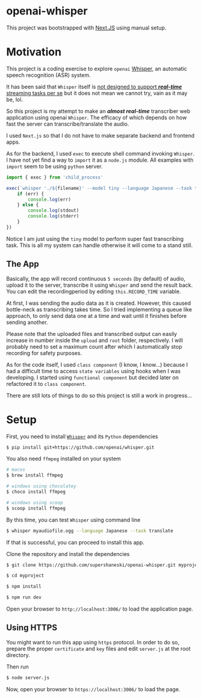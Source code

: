 openai-whisper
===========

This project was bootstrapped with [Next.JS](https://nextjs.org/) using manual setup.

# Motivation

This project is a coding exercise to explore `openai` [Whisper](https://openai.com/blog/whisper/), an automatic speech recognition (ASR) system.

It has been said that `Whisper` itself is [not designed to support ***real-time*** streaming tasks per se](https://github.com/openai/whisper/discussions/2) but it does not mean we cannot try, vain as it may be, lol.

So this project is my attempt to make an ***almost real-time*** transcriber web application using openai `Whisper`.
The efficacy of which depends on how fast the server can transcribe/translate the audio.

I used `Next.js` so that I do not have to make separate backend and frontend apps.

As for the backend, I used `exec` to execute shell command invoking `Whisper`.
I have not yet find a way to `import` it as a `node.js` module.
All examples with `import` seem to be using `python` server.

```javascript
import { exec } from 'child_process'

exec(`whisper './${filename}' --model tiny --language Japanese --task translate`, (err, stdout, stderr) => {
    if (err) {
        console.log(err)
    } else {
        console.log(stdout)
        console.log(stderr)
    }
})
```

Notice I am just using the `tiny` model to perform super fast transcribing task.
This is all my system can handle otherwise it will come to a stand still.

## The App

Basically, the app will record continuous `5 seconds` (by default) of audio, upload it to the server, transcribe it using `Whisper` and send the result back.
You can edit the recordingperiod by editing `this.RECORD_TIME` variable.

At first, I was sending the audio data as it is created. 
However, this caused bottle-neck as transcribing takes time.
So I tried implementing a queue like approach, to only send data one at a time and wait until it finishes before sending another.

Please note that the uploaded files and transcribed output can easily increase in number inside the `upload` and `root` folder, respectively.
I will probably need to set a maximum count after which I automatically stop recording for safety purposes.

As for the code itself, I used `class component` (I know, I know...) because I had a difficult time to access `state variables` using hooks when I was developing.
I started using `functional component` but decided later on refactored it to `class component`.

There are still lots of things to do so this project is still a work in progress...

# Setup

First, you need to install [`Whisper`](https://github.com/openai/whisper) and its `Python`      dependencies

```sh
$ pip install git+https://github.com/openai/whisper.git
```

You also need `ffmpeg` installed on your system

```sh
# macos
$ brew install ffmpeg

# windows using chocolatey
$ choco install ffmpeg

# windows using scoop
$ scoop install ffmpeg
```

By this time, you can test `Whisper` using command line

```sh
$ whisper myaudiofile.ogg --language Japanese --task translate
```

If that is successful, you can proceed to install this app.

Clone the repository and install the dependencies

```sh
$ git clone https://github.com/supershaneski/openai-whisper.git myproject

$ cd myproject

$ npm install

$ npm run dev
```

Open your browser to `http://localhost:3006/` to load the application page.

## Using HTTPS

You might want to run this app using `https` protocol.
In order to do so, prepare the proper `certificate` and `key` files and edit `server.js` at the root directory.

Then run

```sh
$ node server.js
```

Now, open your browser to `https://localhost:3006/` to load the page.

